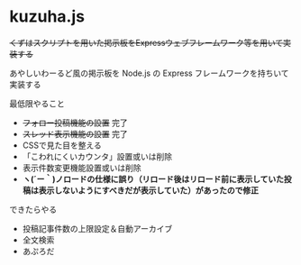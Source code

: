 # kuzuha.js
 ~~くずはスクリプトを用いた掲示板をExpressウェブフレームワーク等を用いて実装する~~
 
 あやしいわーるど風の掲示板を Node.js の Express フレームワークを持ちいて実装する

最低限やること
- ~~フォロー投稿機能の設置~~ 完了
- ~~スレッド表示機能の設置~~ 完了
- CSSで見た目を整える
- 「こわれにくいカウンタ」設置或いは削除
- 表示件数変更機能設置或いは削除
- **ヽ(´ー｀)ノロードの仕様に誤り（リロード後はリロード前に表示していた投稿は表示しないようにすべきだが表示していた）があったので修正**

できたらやる
- 投稿記事件数の上限設定＆自動アーカイブ
- 全文検索
- あぷろだ
